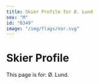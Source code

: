 ```yaml
---
title: Skier Profile for Ø. Lund
sex: "M"
id: "8349"
image: "/img/flags/nor.svg" 
---
```


# Skier Profile

This page is for: Ø. Lund.
    